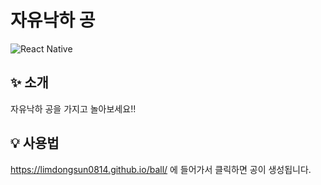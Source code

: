 # 자유낙하 공

<div>
<img alt="React Native" src ="https://img.shields.io/badge/react_native-%2320232a.svg?style=for-the-badge&logo=react&logoColor=%2361DAFB"/>
</div>

## ✨ 소개

자유낙하 공을 가지고 놀아보세요!!

## 💡 사용법

https://limdongsun0814.github.io/ball/ 에 들어가서 클릭하면 공이 생성됩니다.
